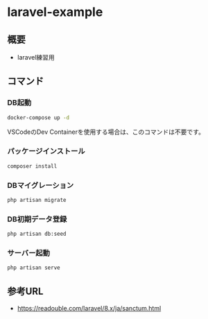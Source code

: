 # laravel-example

## 概要

- laravel練習用

## コマンド

### DB起動

```bash
docker-compose up -d
```

VSCodeのDev Containerを使用する場合は、このコマンドは不要です。


### パッケージインストール

```bash
composer install
```

### DBマイグレーション

```bash
php artisan migrate
```

### DB初期データ登録

```bash
php artisan db:seed
```

### サーバー起動

```bash
php artisan serve
```

## 参考URL

- https://readouble.com/laravel/8.x/ja/sanctum.html

